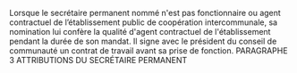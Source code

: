 Lorsque le secrétaire permanent nommé n'est pas fonctionnaire ou agent contractuel de l’établissement public de coopération intercommunale, sa nomination lui confère la qualité d'agent contractuel de l'établissement pendant la durée de son mandat. Il signe avec le président du conseil de communauté un contrat de travail avant sa prise de fonction.
PARAGRAPHE 3
ATTRIBUTIONS DU SECRÉTAIRE PERMANENT